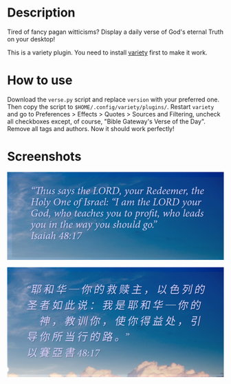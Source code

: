 # Description

Tired of fancy pagan witticisms? Display a daily verse of God's eternal Truth on your desktop!

This is a variety plugin. You need to install [variety](https://github.com/varietywalls/variety) first to make it work.

# How to use

Download the `verse.py` script and replace `version` with your preferred one. Then copy the script to `$HOME/.config/variety/plugins/`. Restart `variety` and go to Preferences > Effects > Quotes > Sources and Filtering, uncheck all checkboxes except, of course, "Bible Gateway's Verse of the Day". Remove all tags and authors. Now it should work perfectly!

# Screenshots

![ESV](screenshots/ESV.png)

![CUV](screenshots/CUV.png)
